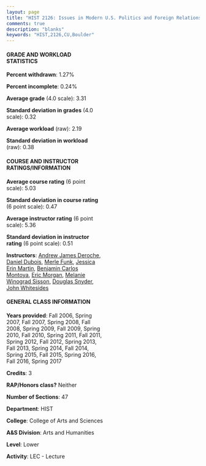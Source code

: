 ```yaml
---
layout: page
title: "HIST 2126: Issues in Modern U.S. Politics and Foreign Relations Statistics"
comments: true
description: "blanks"
keywords: "HIST,2126,CU,Boulder"
---
```

<head>
<script src="https://ajax.googleapis.com/ajax/libs/jquery/2.1.3/jquery.min.js"></script>
<script src="https://dl.dropboxusercontent.com/s/pc42nxpaw1ea4o9/highcharts.js?dl=0"></script>
<!-- <script src="../assets/js/highcharts.js"></script> -->
<style type="text/css">@font-face {
	font-family: "Bebas Neue";
	src: url(https://www.filehosting.org/file/details/544349/BebasNeue Regular.otf) format("opentype");
	}
	h1.Bebas { 
		font-family: "Bebas Neue", Verdana, Tahoma;
	}
</style>
</head>
<body>
	<div id="container" style="float: right; width: 45%; height: 88%; margin-left: 2.5%; margin-right: 2.5%;"></div>
	<script language="JavaScript">
		$(document).ready(function() {
		var chart = {type: 'column'};
		var title = {text: 'Grade Distribution'};
		var xAxis = {categories: ['A','B','C','D','F'],crosshair: true};
		var yAxis = {min: 0,title: {text: 'Percentage'}};
		var tooltip = {headerFormat: '<center><b><span style="font-size:20px">{point.key}</span></b></center>',
		               pointFormat: '<td style="padding:0"><b>{point.y:.1f}%</b></td>',
		               footerFormat: '</table>',shared: true,useHTML: true};
		var plotOptions = {column: {pointPadding: 0.0,borderWidth: 0}};  
		var credits = {enabled: false};var series= [{name: 'Percent',data: [48.31,42.01,6.57,1.71,1.4,]}];
		var json = {};
		json.chart = chart;
		json.title = title;
		json.tooltip = tooltip;
		json.xAxis = xAxis;
		json.yAxis = yAxis;  
		json.series = series;
		json.plotOptions = plotOptions;  
		json.credits = credits;
		$('#container').highcharts(json);
	});
	</script>
</body>
			   
#### GRADE AND WORKLOAD STATISTICS

**Percent withdrawn**: 1.27%

**Percent incomplete**: 0.24%

**Average grade** (4.0 scale): 3.31

**Standard deviation in grades** (4.0 scale): 0.32

**Average workload** (raw): 2.19

**Standard deviation in workload** (raw): 0.38

#### COURSE AND INSTRUCTOR RATINGS/INFORMATION

**Average course rating** (6 point scale): 5.03

**Standard deviation in course rating** (6 point scale): 0.47

**Average instructor rating** (6 point scale): 5.36

**Standard deviation in instructor rating** (6 point scale): 0.51

**Instructors**: <a href='../../instructors/Andrew_James_Deroche'>Andrew James Deroche</a>, <a href='../../instructors/Daniel_Dubois'>Daniel Dubois</a>, <a href='../../instructors/Merle_Funk'>Merle Funk</a>, <a href='../../instructors/Jessica_Erin_Martin'>Jessica Erin Martin</a>, <a href='../../instructors/Benjamin_Carlos_Montoya'>Benjamin Carlos Montoya</a>, <a href='../../instructors/Eric_Morgan'>Eric Morgan</a>, <a href='../../instructors/Melanie_Winograd_Sisson'>Melanie Winograd Sisson</a>, <a href='../../instructors/Douglas_Snyder'>Douglas Snyder</a>, <a href='../../instructors/John_Whitesides'>John Whitesides</a>

#### GENERAL CLASS INFORMATION

**Years provided**: Fall 2006, Spring 2007, Fall 2007, Spring 2008, Fall 2008, Spring 2009, Fall 2009, Spring 2010, Fall 2010, Spring 2011, Fall 2011, Spring 2012, Fall 2012, Spring 2013, Fall 2013, Spring 2014, Fall 2014, Spring 2015, Fall 2015, Spring 2016, Fall 2016, Spring 2017

**Credits**: 3

**RAP/Honors class?** Neither

**Number of Sections**: 47

**Department**: HIST

**College**: College of Arts and Sciences

**A&S Division**: Arts and Humanities

**Level**: Lower

**Activity**: LEC - Lecture
